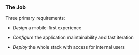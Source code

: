 ### The Job

Three primary requirements:


- *Design* a mobile-first experience


- *Configure* the application maintainability and fast iteration


- *Deploy* the whole stack with access for internal users
